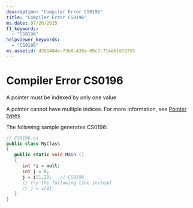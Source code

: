```yaml
---
description: "Compiler Error CS0196"
title: "Compiler Error CS0196"
ms.date: 07/20/2015
f1_keywords: 
  - "CS0196"
helpviewer_keywords: 
  - "CS0196"
ms.assetid: d361484e-73b8-439a-99c7-714e61d73755
---
```

# Compiler Error CS0196
A pointer must be indexed by only one value  
  
 A pointer cannot have multiple indices. For more information, see [Pointer types](../programming-guide/unsafe-code-pointers/pointer-types.md)  
  
 The following sample generates CS0196:  
  
```csharp  
// CS0196.cs  
public class MyClass  
{  
   public static void Main ()  
   {  
      int *i = null;  
      int j = 0;  
      j = i[1,2];   // CS0196  
      // try the following line instead  
      // j = i[1];  
   }  
}  
```
